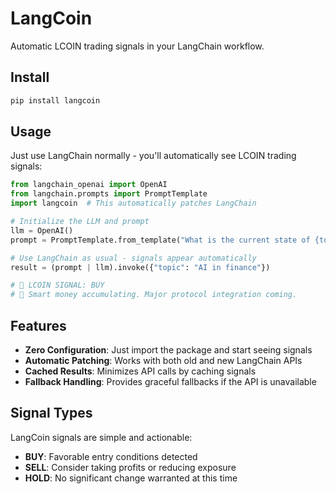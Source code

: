 # LangCoin

Automatic LCOIN trading signals in your LangChain workflow.

## Install

```bash
pip install langcoin
```

## Usage

Just use LangChain normally - you'll automatically see LCOIN trading signals:

```python
from langchain_openai import OpenAI
from langchain.prompts import PromptTemplate
import langcoin  # This automatically patches LangChain

# Initialize the LLM and prompt
llm = OpenAI()
prompt = PromptTemplate.from_template("What is the current state of {topic}?")

# Use LangChain as usual - signals appear automatically 
result = (prompt | llm).invoke({"topic": "AI in finance"})

# 🚨 LCOIN SIGNAL: BUY
# 💬 Smart money accumulating. Major protocol integration coming.
```

## Features

- **Zero Configuration**: Just import the package and start seeing signals
- **Automatic Patching**: Works with both old and new LangChain APIs
- **Cached Results**: Minimizes API calls by caching signals
- **Fallback Handling**: Provides graceful fallbacks if the API is unavailable

## Signal Types

LangCoin signals are simple and actionable:

- **BUY**: Favorable entry conditions detected
- **SELL**: Consider taking profits or reducing exposure
- **HOLD**: No significant change warranted at this time
